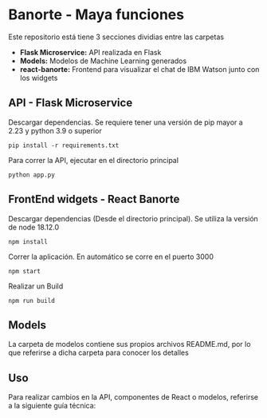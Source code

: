 # Banorte - Maya funciones
Este repositorio está tiene 3 secciones dividias entre las carpetas
* **Flask Microservice:** API realizada en Flask
* **Models:** Modelos de Machine Learning generados
* **react-banorte:** Frontend para visualizar el chat de IBM Watson junto con los widgets

## API - Flask Microservice
Descargar dependencias. Se requiere tener una versión de pip mayor a 2.23 y python 3.9 o superior
```
pip install -r requirements.txt
```

Para correr la API, ejecutar en el directorio principal
```
python app.py
```

## FrontEnd widgets - React Banorte
Descargar dependencias (Desde el directorio principal). Se utiliza la versión de node 18.12.0
```
npm install
```

Correr la aplicación. En automático se corre en el puerto 3000
```
npm start
```

Realizar un Build
```
npm run build
```

## Models
La carpeta de modelos contiene sus propios archivos README.md, por lo que referirse a dicha carpeta para conocer los detalles

## Uso 
Para realizar cambios en la API, componentes de React o modelos, referirse a la siguiente guía técnica:
